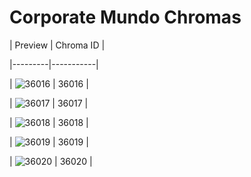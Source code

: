 # Corporate Mundo Chromas


| Preview | Chroma ID |

|---------|-----------|

| ![36016](https://raw.communitydragon.org/latest/plugins/rcp-be-lol-game-data/global/default/v1/champion-chroma-images/36/36016.png) | 36016 |

| ![36017](https://raw.communitydragon.org/latest/plugins/rcp-be-lol-game-data/global/default/v1/champion-chroma-images/36/36017.png) | 36017 |

| ![36018](https://raw.communitydragon.org/latest/plugins/rcp-be-lol-game-data/global/default/v1/champion-chroma-images/36/36018.png) | 36018 |

| ![36019](https://raw.communitydragon.org/latest/plugins/rcp-be-lol-game-data/global/default/v1/champion-chroma-images/36/36019.png) | 36019 |

| ![36020](https://raw.communitydragon.org/latest/plugins/rcp-be-lol-game-data/global/default/v1/champion-chroma-images/36/36020.png) | 36020 |